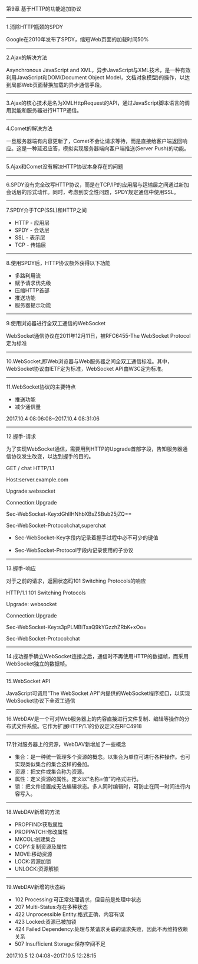 第9章 基于HTTP的功能追加协议

---

1.消除HTTP瓶颈的SPDY

Google在2010年发布了SPDY，缩短Web页面的加载时间50%

---

2.Ajax的解决方法

Asynchronous JavaScript and XML，异步JavaScript与XML技术，是一种有效利用JavaScript和DOM(Document Object Model，文档对象模型)的操作，以达到局部Web页面替换加载的异步通信手段。

---

3.Ajax的核心技术是名为XMLHttpRequest的API，通过JavaScript脚本语言的调用就能和服务器进行HTTP通信。

---

4.Comet的解决方法 

一旦服务器端有内容更新了，Comet不会让请求等待，而是直接给客户端返回响应。这是一种延迟应答，模拟实现服务器端向客户端推送(Server Push)的功能。

---

5.Ajax和Comet没有解决HTTP协议本身存在的问题

---

6.SPDY没有完全改写HTTP协议，而是在TCP/IP的应用层与运输层之间通过新加会话层的形式动作。同时，考虑到安全性问题，SPDY规定通信中使用SSL。

---

7.SPDY介于TCP(SSL)和HTTP之间 
- HTTP - 应用层 
- SPDY - 会话层 
- SSL - 表示层 
- TCP - 传输层

---

8.使用SPDY后，HTTP协议额外获得以下功能 
- 多路利用流 
- 赋予请求优先级 
- 压缩HTTP首部 
- 推送功能 
- 服务器提示功能

---

9.使用浏览器进行全双工通信的WebSocket 

WebSocket通信协议在2011年12月11日，被RFC6455-The WebSocket Protocol定为标准

---

10.WebSocket,即Web浏览器与Web服务器之间全双工通信标准。其中，WebSocket协议由IETF定为标准，WebSocket API由W3C定为标准。

---

11.WebSocket协议的主要特点 
- 推送功能 
- 减少通信量

2017.10.4 08:06:08~2017.10.4 08:31:06

---

12.握手-请求 

为了实现WebSocket通信，需要用到HTTP的Upgrade首部字段，告知服务器通信协议发生改变，以达到握手的目的。

GET / chat HTTP/1.1

Host:server.example.com

Upgrade:websocket

Connection:Upgrade

Sec-WebSocket-Key:dGhlIHNhbXBsZSBub25jZQ==

Sec-WebSocket-Protocol:chat,superchat


- Sec-WebSocket-Key字段内记录着握手过程中必不可少的键值 

- Sec-WebSocket-Protocol字段内记录使用的子协议

---

13.握手-响应 

对于之前的请求，返回状态码101 Switching Protocols的响应

HTTP/1.1 101 Switching Protocols

Upgrade: websocket

Connection:Upgrade

Sec-WebSocket-Key:s3pPLMBiTxaQ9kYGzzhZRbK+xOo=

Sec-WebSocket-Protocol:chat

---

14.成功握手确立WebSocket连接之后，通信时不再使用HTTP的数据帧，而采用WebSocket独立的数据帧。

---

15.WebSocket API 

JavaScript可调用”The WebSocket API”内提供的WebSocket程序接口，以实现WebSocket协议下全双工通信

---

16.WebDAV是一个可对Web服务器上的内容直接进行文件复制、编辑等操作的分布式文件系统。它作为扩展HTTP/1.1的协议定义在RFC4918

---

17.针对服务器上的资源，WebDAV新增加了一些概念 
- 集合：是一种统一管理多个资源的概念。以集合为单位可进行各种操作。也可实现类似集合的集合这样的叠加。 
- 资源：把文件或集合称为资源。 
- 属性：定义资源的属性。定义以”名称=值”的格式进行。 
- 锁：把文件设置成无法编辑状态。多人同时编辑时，可防止在同一时间进行内容写入。

---

18.WebDAV新增的方法 
- PROPFIND:获取属性 
- PROPPATCH:修改属性 
- MKCOL:创建集合 
- COPY:复制资源及属性 
- MOVE:移动资源 
- LOCK:资源加锁 
- UNLOCK:资源解锁

---

19.WebDAV新增的状态码 
- 102 Processing:可正常处理请求，但目前是处理中状态 
- 207 Multi-Status:存在多种状态 
- 422 Unprocessible Entity:格式正确，内容有误 
- 423 Locked:资源已被加锁 
- 424 Failed Dependency:处理与某请求关联的请求失败，因此不再维持依赖关系 
- 507 Insufficient Storage:保存空间不足

2017.10.5 12:04:08~2017.10.5 12:28:15
